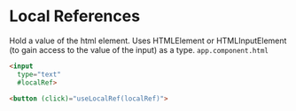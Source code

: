 # Local References
Hold a value of the html element.
Uses HTMLElement or HTMLInputElement (to gain access to the value of the input) as a type.
`app.component.html`
```html
<input 
  type="text"
  #localRef>

<button (click)="useLocalRef(localRef)">
```